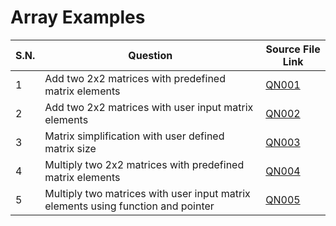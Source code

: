 # Array Examples

| S.N. | Question                                                                         | Source File Link |
| ---- | -------------------------------------------------------------------------------- | ---------------- |
| 1    | Add two 2x2 matrices with predefined matrix elements                             | [QN001](QN001.c) |
| 2    | Add two 2x2 matrices with user input matrix elements                             | [QN002](QN002.c) |
| 3    | Matrix simplification with user defined matrix size                              | [QN003](QN003.c) |
| 4    | Multiply two 2x2 matrices with predefined matrix elements                        | [QN004](QN004.c) |
| 5    | Multiply two matrices with user input matrix elements using function and pointer | [QN005](QN005.c) |
